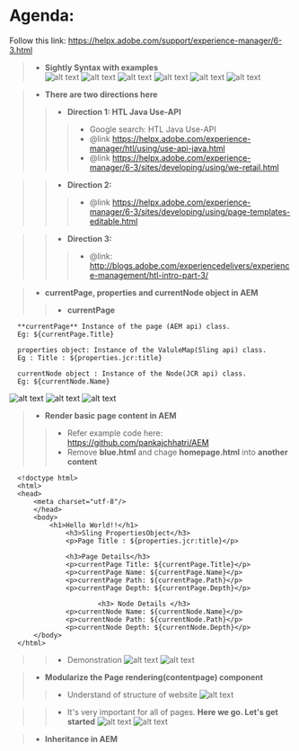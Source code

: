 # Agenda:
Follow this link: https://helpx.adobe.com/support/experience-manager/6-3.html
> - **Sightly Syntax with examples**    
![alt text](https://github.com/vuongluisvippro/AEM-Research/blob/tab_component_htl_5/cq1.png)
![alt text](https://github.com/vuongluisvippro/AEM-Research/blob/tab_component_htl_5/cq2.png)
![alt text](https://github.com/vuongluisvippro/AEM-Research/blob/tab_component_htl_5/cq3.png)
![alt text](https://github.com/vuongluisvippro/AEM-Research/blob/tab_component_htl_5/cq4.png)
![alt text](https://github.com/vuongluisvippro/AEM-Research/blob/tab_component_htl_5/cq5.png)
![alt text](https://github.com/vuongluisvippro/AEM-Research/blob/tab_component_htl_5/cq6.png)

> - **There are two directions here**
>> - **Direction 1: HTL Java Use-API**
>>> - Google search: HTL Java Use-API
>>> - @link https://helpx.adobe.com/experience-manager/htl/using/use-api-java.html
>>> - @link https://helpx.adobe.com/experience-manager/6-3/sites/developing/using/we-retail.html

>> - **Direction 2:**
>>> - @link https://helpx.adobe.com/experience-manager/6-3/sites/developing/using/page-templates-editable.html

>> - **Direction 3:**
>>> - @link: http://blogs.adobe.com/experiencedelivers/experience-management/htl-intro-part-3/

> - **currentPage, properties and currentNode object in AEM**
>> - **currentPage**

      **currentPage** Instance of the page (AEM api) class.
      Eg: ${currentPage.Title}
      
      properties object: Instance of the ValuleMap(Sling api) class.
      Eg : Title : ${properties.jcr:title}
      
      currentNode object : Instance of the Node(JCR api) class.
      Eg: ${currentNode.Name}
      
![alt text](https://github.com/vuongluisvippro/AEM-Research/blob/tab_component_htl_5/cq7.png)
![alt text](https://github.com/vuongluisvippro/AEM-Research/blob/tab_component_htl_5/cq8.png)
![alt text](https://github.com/vuongluisvippro/AEM-Research/blob/tab_component_htl_5/cq9.png)

> - **Render basic page content in AEM**
>> - Refer example code here: https://github.com/pankajchhatri/AEM
>> - Remove **blue.html** and chage **homepage.html** into **another content**

      <!doctype html>
      <html>
      <head>
          <meta charset="utf-8"/>
          </head>
          <body>
              <h1>Hello World!!</h1>
                  <h3>Sling PropertiesObject</h3>
                  <p>Page Title : ${properties.jcr:title}</p>

                  <h3>Page Details</h3>
                  <p>currentPage Title: ${currentPage.Title}</p>
                  <p>currentPage Name: ${currentPage.Name}</p>
                  <p>currentPage Path: ${currentPage.Path}</p>
                  <p>currentPage Depth: ${currentPage.Depth}</p>

                          <h3> Node Details </h3>
                  <p>currentNode Name: ${currentNode.Name}</p>
                  <p>currentNode Path: ${currentNode.Path}</p>
                  <p>currentNode Depth: ${currentNode.Depth}</p>
          </body>
      </html>
      
>> - Demonstration
![alt text](https://github.com/vuongluisvippro/AEM-Research/blob/tab_component_htl_5/cq10.png)
![alt text](https://github.com/vuongluisvippro/AEM-Research/blob/tab_component_htl_5/cq11.png)

> - **Modularize the Page rendering(contentpage) component**
>> - Understand of structure of website
![alt text](https://github.com/vuongluisvippro/AEM-Research/blob/tab_component_htl_5/cq12.png)

>> - It's very important for all of pages. **Here we go. Let's get started**
![alt text](https://github.com/vuongluisvippro/AEM-Research/blob/tab_component_htl_5/cq13.png)
![alt text](https://github.com/vuongluisvippro/AEM-Research/blob/tab_component_htl_5/cq14.png)

> - **Inheritance in AEM**


